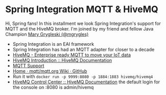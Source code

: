 # Spring Integration MQTT & HiveMQ 

Hi, Spring fans! In this installment we look Spring Integration's support for MQTT and the HiveMQ broker. I'm joined by my friend and fellow Java Champion [Mary Grygleski (@mgrygles)](https://twitter.com/mgrygles)


* Spring Integration is an EAI framework 
* Spring Integration has had an MQTT adapter for closer to a decade 
* [HiveMQ - Enterprise ready MQTT to move your IoT data](https://www.hivemq.com/)
* [HiveMQ Introduction :: HiveMQ Documentation](https://www.hivemq.com/docs/hivemq/4.7/user-guide/introduction.html)
* [MQTT Support](https://docs.spring.io/spring-integration/reference/html/mqtt.html)
* [Home · mqtt/mqtt.org Wiki · GitHub](https://github.com/mqtt/mqtt.org/wiki) 
* Run it with `docker run -p 9999:8080 -p 1884:1883 hivemq/hivemq4 `
* [HiveMQ Control Center :: HiveMQ Documentation](https://www.hivemq.com/docs/hivemq/4.7/control-center/introduction.html) the default login for the console on :8080 is admin/hivemq 
